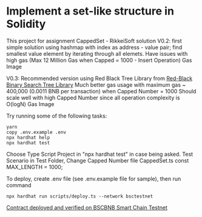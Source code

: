# Implement a set-like structure in Solidity

This project for assignment CappedSet - RikkeiSoft solution
V0.2: first simple solution using hashmap with index as address - value pair; find smallest value element by iterating through all elemets. Have issues with high gas (Max 12 Million Gas when Capped = 1000 - Insert Operation)
Gas Image



V0.3: Recommended version using Red Black Tree Library from [Red-Black Binary Search Tree Library](https://github.com/bokkypoobah/BokkyPooBahsRedBlackTreeLibrary)
      Much better gas usage with maximum gas ~ 400,000 (0.0011 BNB per transaction) when Capped Number = 1000
      Should scale well with high Capped Number since all operation complexity is O(logN)
Gas Image



Try running some of the following tasks:

```shell
yarn
copy .env.example .env
npx hardhat help
npx hardhat test
```

Choose Type Script Project in "npx hardhat test" in case being asked.
Test Scenario in Test Folder, Change Capped Number file CappedSet.ts
const MAX_LENGTH = 1000;

To deploy, create .env file (see .env.example file for sample), then run command

```shell
npx hardhat run scripts/deploy.ts --network bsctestnet
```

[Contract deployed and verified on BSCBNB Smart Chain Testnet](https://testnet.bscscan.com/address/0xa174d628a00ca2f10fa62b4c5231469678c30d61)